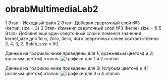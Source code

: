 # obrabMultimediaLab2
1 Этап - Исходный файл
2 Этап- Добавил сверточный слой №3 (kernel_size = 3)
3 Этап- Изменил сверточный слой №3 (kernel_size = 1)
5 Этап- Добавил еще один сверточный слой и поменял значения kernel_size для 1ого, 2ого, 3его, 4ого сверточных слоев соответственно 3, 4, 3, 2.
Batch_size = 50.

Данные на графиках ниже приведены для 1( оранжевым цветом) и 2( красным цветом) этапов.
![Графики для 1 и 2 этапов](https://i.ibb.co/Pr2GCb6/image.png)

Данные на графиках ниже приведены для 3( голубым цветом) и 4( розовым цветом) этапов.
![Графики для 3 и 4 этапов](https://i.ibb.co/vsNV73Y/1.png)
